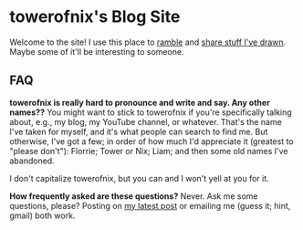 # towerofnix's Blog Site

Welcome to the site! I use this place to [ramble](archive/text.html) and
[share stuff I've drawn](archive/art.html). Maybe some of it'll be interesting
to someone.

## FAQ

**towerofnix is really hard to pronounce and write and say. Any other names??**
You might want to stick to towerofnix if you're specifically talking about,
e.g., my blog, my YouTube channel, or whatever. That's the name I've taken
for myself, and it's what people can search to find me. But otherwise, I've got
a few; in order of how much I'd appreciate it (greatest to "please don't"):
Florrie; Tower or Nix; Liam; and then some old names I've abandoned.

I don't capitalize towerofnix, but you can and I won't yell at you for it.

**How frequently asked are these questions?** Never. Ask me some questions,
please? Posting on [my latest post](index.html) or emailing me (guess it; hint,
gmail) both work.
